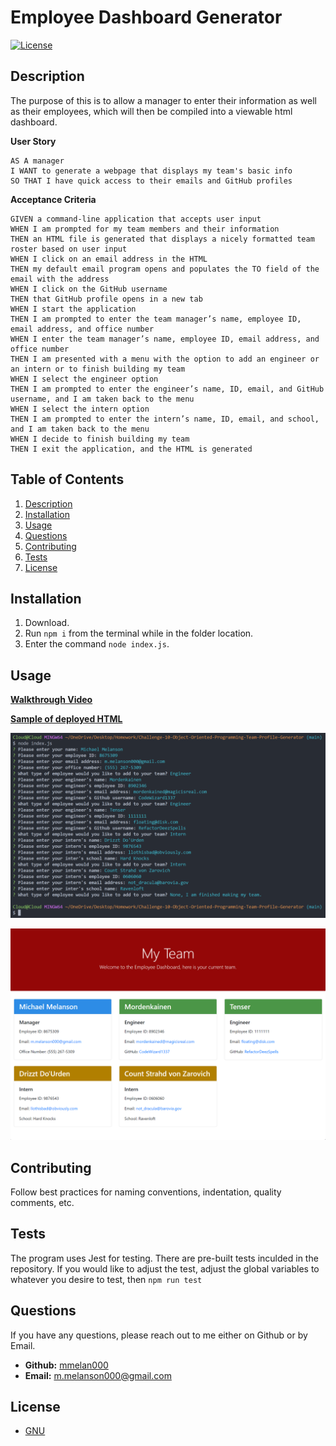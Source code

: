 # Employee Dashboard Generator  
[![License](https://img.shields.io/badge/License-GPLv3-blue.svg)](https://www.gnu.org/licenses/gpl-3.0)  

## Description  

The purpose of this is to allow a manager to enter their information as well as their employees, which will then be compiled into a viewable html dashboard.

**User Story**
```
AS A manager
I WANT to generate a webpage that displays my team's basic info
SO THAT I have quick access to their emails and GitHub profiles
```

**Acceptance Criteria**
```
GIVEN a command-line application that accepts user input
WHEN I am prompted for my team members and their information
THEN an HTML file is generated that displays a nicely formatted team roster based on user input
WHEN I click on an email address in the HTML
THEN my default email program opens and populates the TO field of the email with the address
WHEN I click on the GitHub username
THEN that GitHub profile opens in a new tab
WHEN I start the application
THEN I am prompted to enter the team manager’s name, employee ID, email address, and office number
WHEN I enter the team manager’s name, employee ID, email address, and office number
THEN I am presented with a menu with the option to add an engineer or an intern or to finish building my team
WHEN I select the engineer option
THEN I am prompted to enter the engineer’s name, ID, email, and GitHub username, and I am taken back to the menu
WHEN I select the intern option
THEN I am prompted to enter the intern’s name, ID, email, and school, and I am taken back to the menu
WHEN I decide to finish building my team
THEN I exit the application, and the HTML is generated
```  

## Table of Contents  
1. [Description](#description)  
2. [Installation](#installation)  
3. [Usage](#usage)  
4. [Questions](#questions)  
5. [Contributing](#contributing)  
6. [Tests](#tests)  
7. [License](#license)
## Installation  

1. Download. 
2. Run ```npm i``` from the terminal while in the folder location. 
3. Enter the command ```node index.js```.  

## Usage  

**[Walkthrough Video](https://drive.google.com/file/d/1QaviwklVCTNazefBhnmVNIgdwy2Qhaf4/view?usp=sharing)**

**[Sample of deployed HTML](https://mmelan000.github.io/Employee-Dashboard-Generator/)**

![App Screenshot](./Assets/images/SS1.png) 

![App Screenshot](./Assets/images/SS2.png) 

## Contributing  

Follow best practices for naming conventions, indentation, quality comments, etc.  

## Tests  

The program uses Jest for testing. There are pre-built tests inculded in the repository. If you would like to adjust the test, adjust the global variables to whatever you desire to test, then ```npm run test```  

## Questions  

If you have any questions, please reach out to me either on Github or by Email.
  - **Github:** [mmelan000](https://github.com/mmelan000)
  - **Email:** [m.melanson000@gmail.com](mailto:m.melanson000@gmail.com)

## License  

- [GNU](https://www.gnu.org/licenses/gpl-3.0)